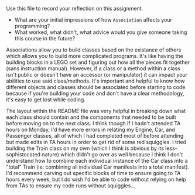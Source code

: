 Use this file to record your reflection on this assignment.

- What are your initial impressions of how `Association` affects your programming?
- What worked, what didn't, what advice would you give someone taking this course in the future?

Associations allow you to build classes based on the existance of others which allows you to build more complicated programs. It's like having the building blocks in a LEGO set and figuring out how all the pieces fit together (sans instruction manual). However, if a class or a method within a class isn't public or doesn't have an accessor (or manipulator) it can impact your abilities to use said class/methods. It's important and helpful to know how different objects and classes should be associated before starting to code because if you're building your code and don't have a clear methodology, it's easy to get lost while coding. 

The layout within the README file was very helpful in breaking down what each class should contain and the components that needed to be built before moving on to the next class. I think though if I hadn't attended TA hours on Monday, I'd have more errors in relating my Engine, Car, and Passenger classes, all of which I had completed most of before attending but made edits in TA hours in order to get rid of some red squiggles. I tried building the Train class on my own (which I think is obvious by its less-sophistocated nature) which didn't go over as well because I think I don't understand how to combine each individual instance of the Car class into a "total" Train (ie: combining all individual Car manifests into a total manifest). I'd recommend carving out specific blocks of time to ensure going to TA hours every week, but I do wish I'd be able to code without relying on help from TAs to ensure my code runs without squiggles...